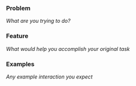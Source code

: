 ### Problem
_What are you trying to do?_

### Feature
_What would help you accomplish your original task_

### Examples
_Any example interaction you expect_
